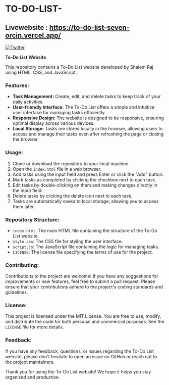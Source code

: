 # TO-DO-LIST-

## Livewebsite : https://to-do-list-seven-orcin.vercel.app/

[![Twitter](https://img.shields.io/twitter/url/https/github.com/nauvalazhar/bootstrap-5-login-page/.svg?style=social)](https://twitter.com/ShalemVajrapu)



**To-Do List Website**

This repository contains a To-Do List website developed by Shalem Raj using HTML, CSS, and JavaScript.

### Features:
- **Task Management:** Create, edit, and delete tasks to keep track of your daily activities.
- **User-friendly Interface:** The To-Do List offers a simple and intuitive user interface for managing tasks efficiently.
- **Responsive Design:** The website is designed to be responsive, ensuring optimal display across various devices.
- **Local Storage:** Tasks are stored locally in the browser, allowing users to access and manage their tasks even after refreshing the page or closing the browser.

### Usage:
1. Clone or download the repository to your local machine.
2. Open the `index.html` file in a web browser.
3. Add tasks using the input field and press Enter or click the "Add" button.
4. Mark tasks as completed by clicking the checkbox next to each task.
5. Edit tasks by double-clicking on them and making changes directly in the input field.
6. Delete tasks by clicking the delete icon next to each task.
7. Tasks are automatically saved to local storage, allowing you to access them later.

### Repository Structure:
- `index.html`: The main HTML file containing the structure of the To-Do List website.
- `style.css`: The CSS file for styling the user interface.
- `script.js`: The JavaScript file containing the logic for managing tasks.
- `LICENSE`: The license file specifying the terms of use for the project.

### Contributing:
Contributions to the project are welcome! If you have any suggestions for improvements or new features, feel free to submit a pull request. Please ensure that your contributions adhere to the project's coding standards and guidelines.

### License:
This project is licensed under the MIT License. You are free to use, modify, and distribute the code for both personal and commercial purposes. See the `LICENSE` file for more details.

### Feedback:
If you have any feedback, questions, or issues regarding the To-Do List website, please don't hesitate to open an issue on GitHub or reach out to the project maintainers.

Thank you for using the To-Do List website! We hope it helps you stay organized and productive.

